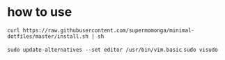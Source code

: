 # how to use

`curl https://raw.githubusercontent.com/supermomonga/minimal-dotfiles/master/install.sh | sh`

`sudo update-alternatives --set editor /usr/bin/vim.basic`
`sudo visudo`

